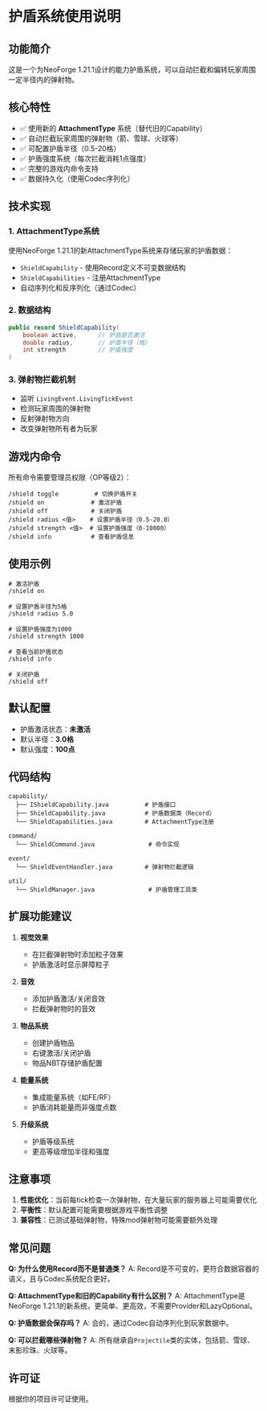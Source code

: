 # 护盾系统使用说明

## 功能简介

这是一个为NeoForge 1.21.1设计的能力护盾系统，可以自动拦截和偏转玩家周围一定半径内的弹射物。

## 核心特性

- ✅ 使用新的 **AttachmentType** 系统（替代旧的Capability）
- ✅ 自动拦截玩家周围的弹射物（箭、雪球、火球等）
- ✅ 可配置护盾半径（0.5-20格）
- ✅ 护盾强度系统（每次拦截消耗1点强度）
- ✅ 完整的游戏内命令支持
- ✅ 数据持久化（使用Codec序列化）

## 技术实现

### 1. AttachmentType系统
使用NeoForge 1.21.1的新AttachmentType系统来存储玩家的护盾数据：
- `ShieldCapability` - 使用Record定义不可变数据结构
- `ShieldCapabilities` - 注册AttachmentType
- 自动序列化和反序列化（通过Codec）

### 2. 数据结构
```java
public record ShieldCapability(
    boolean active,      // 护盾是否激活
    double radius,       // 护盾半径（格）
    int strength         // 护盾强度
)
```

### 3. 弹射物拦截机制
- 监听 `LivingEvent.LivingTickEvent`
- 检测玩家周围的弹射物
- 反射弹射物方向
- 改变弹射物所有者为玩家

## 游戏内命令

所有命令需要管理员权限（OP等级2）：

```
/shield toggle          # 切换护盾开关
/shield on             # 激活护盾
/shield off            # 关闭护盾
/shield radius <值>    # 设置护盾半径（0.5-20.0）
/shield strength <值>  # 设置护盾强度（0-10000）
/shield info           # 查看护盾信息
```

## 使用示例

```
# 激活护盾
/shield on

# 设置护盾半径为5格
/shield radius 5.0

# 设置护盾强度为1000
/shield strength 1000

# 查看当前护盾状态
/shield info

# 关闭护盾
/shield off
```

## 默认配置

- 护盾激活状态：**未激活**
- 默认半径：**3.0格**
- 默认强度：**100点**

## 代码结构

```
capability/
  ├── IShieldCapability.java          # 护盾接口
  ├── ShieldCapability.java           # 护盾数据类（Record）
  └── ShieldCapabilities.java         # AttachmentType注册

command/
  └── ShieldCommand.java               # 命令实现

event/
  └── ShieldEventHandler.java         # 弹射物拦截逻辑

util/
  └── ShieldManager.java               # 护盾管理工具类
```

## 扩展功能建议

1. **视觉效果**
   - 在拦截弹射物时添加粒子效果
   - 护盾激活时显示屏障粒子

2. **音效**
   - 添加护盾激活/关闭音效
   - 拦截弹射物时的音效

3. **物品系统**
   - 创建护盾物品
   - 右键激活/关闭护盾
   - 物品NBT存储护盾配置

4. **能量系统**
   - 集成能量系统（如FE/RF）
   - 护盾消耗能量而非强度点数

5. **升级系统**
   - 护盾等级系统
   - 更高等级增加半径和强度

## 注意事项

1. **性能优化**：当前每tick检查一次弹射物，在大量玩家的服务器上可能需要优化
2. **平衡性**：默认配置可能需要根据游戏平衡性调整
3. **兼容性**：已测试基础弹射物，特殊mod弹射物可能需要额外处理

## 常见问题

**Q: 为什么使用Record而不是普通类？**
A: Record是不可变的，更符合数据容器的语义，且与Codec系统配合更好。

**Q: AttachmentType和旧的Capability有什么区别？**
A: AttachmentType是NeoForge 1.21.1的新系统，更简单、更高效，不需要Provider和LazyOptional。

**Q: 护盾数据会保存吗？**
A: 会的，通过Codec自动序列化到玩家数据中。

**Q: 可以拦截哪些弹射物？**
A: 所有继承自`Projectile`类的实体，包括箭、雪球、末影珍珠、火球等。

## 许可证

根据你的项目许可证使用。

